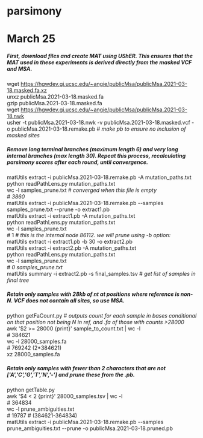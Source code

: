 # parsimony

# March 25  

##### First, download files and create MAT using UShER. This ensures that the MAT used in these experiments is derived directly from the masked VCF and MSA.
wget https://hgwdev.gi.ucsc.edu/~angie/publicMsa/publicMsa.2021-03-18.masked.fa.xz  
unxz publicMsa.2021-03-18.masked.fa  
gzip publicMsa.2021-03-18.masked.fa  
wget https://hgwdev.gi.ucsc.edu/~angie/publicMsa/publicMsa.2021-03-18.nwk  
usher -t publicMsa.2021-03-18.nwk -v publicMsa.2021-03-18.masked.vcf -o publicMsa.2021-03-18.remake.pb # *make pb to ensure no inclusion of masked sites*  

##### Remove long terminal branches (maximum length 6) and very long internal branches (max length 30). Repeat this process, recalculating parsimony scores after each round, until convergence.
matUtils extract -i publicMsa.2021-03-18.remake.pb -A mutation_paths.txt  
python readPathLens.py mutation_paths.txt  
wc -l samples_prune.txt # *converged when this file is empty*  
&#35; *3860*   
matUtils extract -i publicMsa.2021-03-18.remake.pb --samples samples_prune.txt --prune -o extract1.pb  
matUtils extract -i extract1.pb -A mutation_paths.txt  
python readPathLens.py mutation_paths.txt  
wc -l samples_prune.txt  
&#35; 1 # *this is the internal node 86112. we will prune using -b option:*  
matUtils extract -i extract1.pb -b 30 -o extract2.pb  
matUtils extract -i extract2.pb -A mutation_paths.txt  
python readPathLens.py mutation_paths.txt  
wc -l samples_prune.txt  
&#35; *0 samples_prune.txt*  
matUtils summary -i extract2.pb -s final_samples.tsv # *get list of samples in final tree*  

##### Retain only samples with 28kb of nt at positions where reference is non-N. VCF does not contain all sites, so use MSA.
python getFaCount.py # *outputs count for each sample in bases conditional on that position not being N in ref, and .fa of those with counts >28000*  
awk '$2 >= 28000 {print}' sample_to_count.txt  | wc -l  
&#35; 384621  
wc -l 28000_samples.fa  
&#35; 769242 (2*384621)  
xz 28000_samples.fa

##### Retain only samples with fewer than 2 characters that are not ['A','C','G','T','N','-'] and prune these from the .pb.
python getTable.py  
awk '$4 < 2 {print}' 28000_samples.tsv | wc -l  
&#35; 364834  
wc -l prune_ambiguities.txt  
&#35; 19787 # (384621-364834)  
matUtils extract -i publicMsa.2021-03-18.remake.pb --samples prune_ambiguities.txt --prune -o publicMsa.2021-03-18.pruned.pb  
